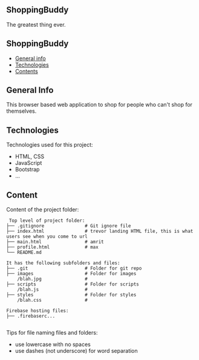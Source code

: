 ## ShoppingBuddy

The greatest thing ever.

## ShoppingBuddy

* [General info](#general-info)
* [Technologies](#technologies)
* [Contents](#content)

## General Info
This browser based web application to shop for people who can't shop for themselves.

## Technologies
Technologies used for this project:
* HTML, CSS
* JavaScript
* Bootstrap
* ...

## Content
Content of the project folder:

```
 Top level of project folder:
├── .gitignore               # Git ignore file
├── index.html               # trevor landing HTML file, this is what users see when you come to url
├── main.html                # amrit
├── profile.html             # max
└── README.md

It has the following subfolders and files:
├── .git                     # Folder for git repo
├── images                   # Folder for images
    /blah.jpg                #
├── scripts                  # Folder for scripts
    /blah.js                 #
├── styles                   # Folder for styles
    /blah.css                #

Firebase hosting files:
├── .firebaserc...


```

Tips for file naming files and folders:
* use lowercase with no spaces
* use dashes (not underscore) for word separation

